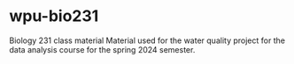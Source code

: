 # wpu-bio231
Biology 231 class material
Material used for the water quality project for the data analysis course for the spring 2024 semester. 
